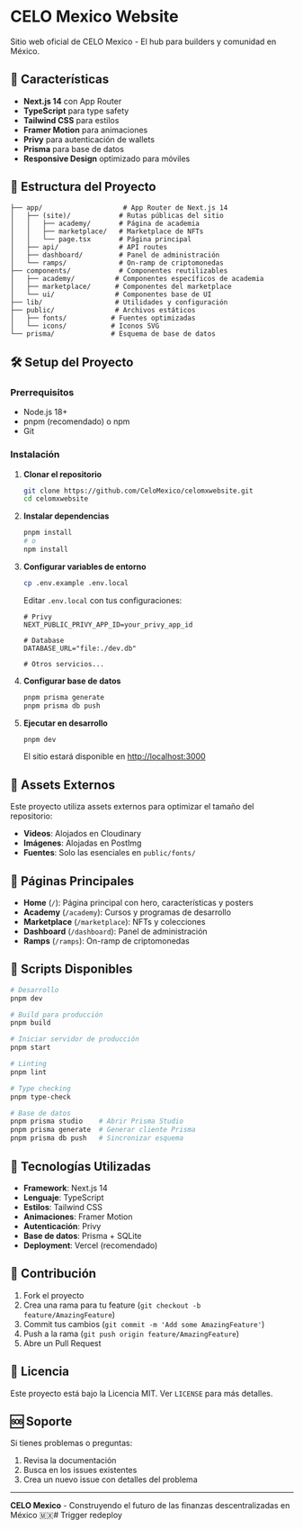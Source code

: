 # CELO Mexico Website

Sitio web oficial de CELO Mexico - El hub para builders y comunidad en México.

## 🚀 Características

- **Next.js 14** con App Router
- **TypeScript** para type safety
- **Tailwind CSS** para estilos
- **Framer Motion** para animaciones
- **Privy** para autenticación de wallets
- **Prisma** para base de datos
- **Responsive Design** optimizado para móviles

## 📁 Estructura del Proyecto

```
├── app/                    # App Router de Next.js 14
│   ├── (site)/            # Rutas públicas del sitio
│   │   ├── academy/       # Página de academia
│   │   ├── marketplace/   # Marketplace de NFTs
│   │   └── page.tsx       # Página principal
│   ├── api/               # API routes
│   ├── dashboard/         # Panel de administración
│   └── ramps/             # On-ramp de criptomonedas
├── components/            # Componentes reutilizables
│   ├── academy/          # Componentes específicos de academia
│   ├── marketplace/      # Componentes del marketplace
│   └── ui/               # Componentes base de UI
├── lib/                  # Utilidades y configuración
├── public/               # Archivos estáticos
│   ├── fonts/           # Fuentes optimizadas
│   └── icons/           # Iconos SVG
└── prisma/              # Esquema de base de datos
```

## 🛠️ Setup del Proyecto

### Prerrequisitos

- Node.js 18+ 
- pnpm (recomendado) o npm
- Git

### Instalación

1. **Clonar el repositorio**
   ```bash
   git clone https://github.com/CeloMexico/celomxwebsite.git
   cd celomxwebsite
   ```

2. **Instalar dependencias**
   ```bash
   pnpm install
   # o
   npm install
   ```

3. **Configurar variables de entorno**
   ```bash
   cp .env.example .env.local
   ```
   
   Editar `.env.local` con tus configuraciones:
   ```env
   # Privy
   NEXT_PUBLIC_PRIVY_APP_ID=your_privy_app_id
   
   # Database
   DATABASE_URL="file:./dev.db"
   
   # Otros servicios...
   ```

4. **Configurar base de datos**
   ```bash
   pnpm prisma generate
   pnpm prisma db push
   ```

5. **Ejecutar en desarrollo**
   ```bash
   pnpm dev
   ```

   El sitio estará disponible en [http://localhost:3000](http://localhost:3000)

## 🎨 Assets Externos

Este proyecto utiliza assets externos para optimizar el tamaño del repositorio:

- **Videos**: Alojados en Cloudinary
- **Imágenes**: Alojadas en PostImg
- **Fuentes**: Solo las esenciales en `public/fonts/`

## 📱 Páginas Principales

- **Home** (`/`): Página principal con hero, características y posters
- **Academy** (`/academy`): Cursos y programas de desarrollo
- **Marketplace** (`/marketplace`): NFTs y colecciones
- **Dashboard** (`/dashboard`): Panel de administración
- **Ramps** (`/ramps`): On-ramp de criptomonedas

## 🔧 Scripts Disponibles

```bash
# Desarrollo
pnpm dev

# Build para producción
pnpm build

# Iniciar servidor de producción
pnpm start

# Linting
pnpm lint

# Type checking
pnpm type-check

# Base de datos
pnpm prisma studio    # Abrir Prisma Studio
pnpm prisma generate  # Generar cliente Prisma
pnpm prisma db push   # Sincronizar esquema
```

## 🎯 Tecnologías Utilizadas

- **Framework**: Next.js 14
- **Lenguaje**: TypeScript
- **Estilos**: Tailwind CSS
- **Animaciones**: Framer Motion
- **Autenticación**: Privy
- **Base de datos**: Prisma + SQLite
- **Deployment**: Vercel (recomendado)

## 🤝 Contribución

1. Fork el proyecto
2. Crea una rama para tu feature (`git checkout -b feature/AmazingFeature`)
3. Commit tus cambios (`git commit -m 'Add some AmazingFeature'`)
4. Push a la rama (`git push origin feature/AmazingFeature`)
5. Abre un Pull Request

## 📄 Licencia

Este proyecto está bajo la Licencia MIT. Ver `LICENSE` para más detalles.

## 🆘 Soporte

Si tienes problemas o preguntas:

1. Revisa la documentación
2. Busca en los issues existentes
3. Crea un nuevo issue con detalles del problema

---

**CELO Mexico** - Construyendo el futuro de las finanzas descentralizadas en México 🇲🇽# Trigger redeploy
